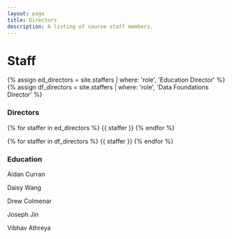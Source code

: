 ```yaml
---
layout: page
title: Directors
description: A listing of course staff members.
---
```


# Staff



{% assign ed_directors = site.staffers | where: 'role', 'Education Director' %}
{% assign df_directors = site.staffers | where: 'role', 'Data Foundations Director' %}

### Directors
{% for staffer in ed_directors %}
{{ staffer }}
{% endfor %}

{% for staffer in df_directors %}
{{ staffer }}
{% endfor %}

### Education 

Aidan Curran

Daisy Wang

Drew Colmenar

Joseph Jin

Vibhav Athreya


<!-- {% assign teaching_assistants = site.staffers | where: 'role', 'Teaching Assistant' %}
{% assign num_teaching_assistants = teaching_assistants | size %}
{% if num_teaching_assistants != 0 %}
## Teaching Assistants

{% for staffer in teaching_assistants %}
{{ staffer }}
{% endfor %}
{% endif %} -->
